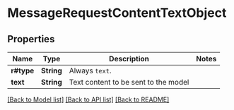 # MessageRequestContentTextObject

## Properties

Name | Type | Description | Notes
------------ | ------------- | ------------- | -------------
**r#type** | **String** | Always `text`. | 
**text** | **String** | Text content to be sent to the model | 

[[Back to Model list]](../README.md#documentation-for-models) [[Back to API list]](../README.md#documentation-for-api-endpoints) [[Back to README]](../README.md)


